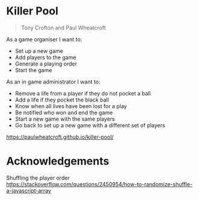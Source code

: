# Killer Pool

> Tony Crofton and Paul Wheatcroft

As a game organiser I want to:
- Set up a new game
- Add players to the game
- Generate a playing order
- Start the game

As an in game administrator I want to:
- Remove a life from a player if they do not pocket a ball
- Add a life if they pocket the black ball
- Know when all lives have been lost for a play
- Be notified who won and end the game
- Start a new game with the same players
- Go back to set up a new game with a different set of players

https://paulwheatcroft.github.io/killer-pool/


# Acknowledgements
Shuffling the player order https://stackoverflow.com/questions/2450954/how-to-randomize-shuffle-a-javascript-array
